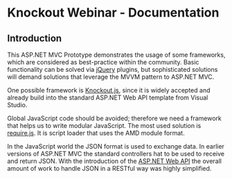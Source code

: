 # Knockout Webinar - Documentation

## Introduction

This ASP.NET MVC Prototype demonstrates the usage of some frameworks, which are considered as best-practice within the community.
Basic functionality can be solved via [jQuery](http://jquery.com/) plugins, but sophisticated solutions will demand solutions that leverage the MVVM pattern to ASP.NET MVC.

One possible framework is [Knockout.js](http://knockoutjs.com/), since it is widely accepted and already build into the standard ASP.NET Web API template from Visual Studio.

Global JavaScript code should be avoided; therefore we need a framework that helps us to write modular JavaScript.
The most used solution is [require.js](http://requirejs.org/). It is script loader that uses the AMD module format.

In the JavaScript world the JSON format is used to exchange data.
In earlier versions of ASP.NET MVC the standard controllers hat to be used to receive and return JSON.
With the introduction of the [ASP.NET Web API](http://www.asp.net/web-api) the overall amount of work to handle JSON in a RESTful way was highly simplified.
